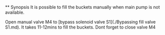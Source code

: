 ** Synopsis
It is possible to fill the buckets manually when main pump is not available.

Open manual valve M4 to [bypass solenoid valve S1](./Bypassing fill valve S1.md). It takes 11-12mins to fill the buckets.
Dont forget to close valve M4